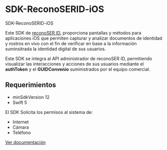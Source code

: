 # SDK-ReconoSERID-iOS
SDK-ReconoSERID-iOS

Este SDK de [reconoSER ID](https://reconoserid.com/), proporciona pantallas y métodos para aplicaciones iOS que permiten capturar y analizar documentos de identidad y rostros en vivo con el fin de verificar en base a la información suminsitrada la identidad digital de sus usuarios.

Este SDK se integra al API administrador de reconoSER ID, permitiendo visualizar las interacciones y acciones de sus usuarios mediante el **authToken** y el **GUIDConvenio** suministrados por el equipo comercial.


## **Requerimientos** ##

* minSdkVersion 12
* Swift 5

El SDK Solicita los permisos al sistema de:

* Internet
* Cámara
* Teléfono

[Ver documentación](https://github.com/ReconoSERID/SDK-ReconoSerId-Android/wiki)


